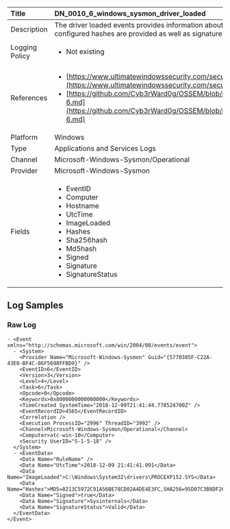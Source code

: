 | Title          | DN_0010_6_windows_sysmon_driver_loaded       |
|:---------------|:------------------|
| Description    | The driver loaded events provides information about a driver being loaded on  the system. The configured hashes are provided as well as signature  information |
| Logging Policy | <ul><li> Not existing </li></ul> |
| References     | <ul><li>[https://www.ultimatewindowssecurity.com/securitylog/encyclopedia/event.aspx?eventid=90006](https://www.ultimatewindowssecurity.com/securitylog/encyclopedia/event.aspx?eventid=90006)</li><li>[https://github.com/Cyb3rWard0g/OSSEM/blob/master/data_dictionaries/windows/sysmon/event-6.md](https://github.com/Cyb3rWard0g/OSSEM/blob/master/data_dictionaries/windows/sysmon/event-6.md)</li></ul> |
| Platform       | Windows    |
| Type           | Applications and Services Logs        |
| Channel        | Microsoft-Windows-Sysmon/Operational     |
| Provider       | Microsoft-Windows-Sysmon    |
| Fields         | <ul><li>EventID</li><li>Computer</li><li>Hostname</li><li>UtcTime</li><li>ImageLoaded</li><li>Hashes</li><li>Sha256hash</li><li>Md5hash</li><li>Signed</li><li>Signature</li><li>SignatureStatus</li></ul> |


## Log Samples

### Raw Log

```
- <Event xmlns="http://schemas.microsoft.com/win/2004/08/events/event">
  - <System>
    <Provider Name="Microsoft-Windows-Sysmon" Guid="{5770385F-C22A-43E0-BF4C-06F5698FFBD9}" /> 
    <EventID>6</EventID> 
    <Version>3</Version> 
    <Level>4</Level> 
    <Task>6</Task> 
    <Opcode>0</Opcode> 
    <Keywords>0x8000000000000000</Keywords> 
    <TimeCreated SystemTime="2018-12-09T21:41:44.778524700Z" /> 
    <EventRecordID>4565</EventRecordID> 
    <Correlation /> 
    <Execution ProcessID="2996" ThreadID="3992" /> 
    <Channel>Microsoft-Windows-Sysmon/Operational</Channel> 
    <Computer>atc-win-10</Computer> 
    <Security UserID="S-1-5-18" /> 
  </System>
  - <EventData>
    <Data Name="RuleName" /> 
    <Data Name="UtcTime">2018-12-09 21:41:41.091</Data> 
    <Data Name="ImageLoaded">C:\Windows\System32\drivers\PROCEXP152.SYS</Data> 
    <Data Name="Hashes">MD5=8213C5972C91A56BE78CD02A4DE4E3FC,SHA256=95D07C3B8DF26790AC43BB4259F65D1E90B03EA31D66F1B3961D85E21C5FF590</Data> 
    <Data Name="Signed">true</Data> 
    <Data Name="Signature">Sysinternals</Data> 
    <Data Name="SignatureStatus">Valid</Data> 
  </EventData>
</Event>

```




